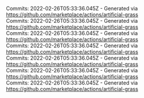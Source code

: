 Commits: 2022-02-26T05:33:36.045Z - Generated via https://github.com/marketplace/actions/artificial-grass
<br>
Commits: 2022-02-26T05:33:36.045Z - Generated via https://github.com/marketplace/actions/artificial-grass
<br>
Commits: 2022-02-26T05:33:36.045Z - Generated via https://github.com/marketplace/actions/artificial-grass
<br>
Commits: 2022-02-26T05:33:36.045Z - Generated via https://github.com/marketplace/actions/artificial-grass
<br>
Commits: 2022-02-26T05:33:36.045Z - Generated via https://github.com/marketplace/actions/artificial-grass
<br>
Commits: 2022-02-26T05:33:36.045Z - Generated via https://github.com/marketplace/actions/artificial-grass
<br>
Commits: 2022-02-26T05:33:36.045Z - Generated via https://github.com/marketplace/actions/artificial-grass
<br>
